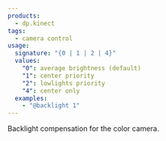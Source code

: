 ```yaml
---
products:
  - dp.kinect
tags:
  - camera control
usage:
  signature: "{0 | 1 | 2 | 4}"
  values:
    "0": average brightness (default)
    "1": center priority
    "2": lowlights priority
    "4": center only
  examples:
    - "@backlight 1"
---
```


Backlight compensation for the color camera.
